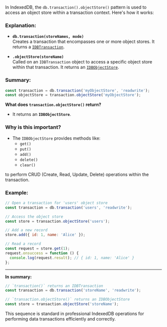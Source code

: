 In IndexedDB, the `db.transaction().objectStore()` pattern is used to access an object store within a transaction context. Here's how it works:

### Explanation:
- **`db.transaction(storeNames, mode)`**  
  Creates a transaction that encompasses one or more object stores. It returns a [`IDBTransaction`](https://developer.mozilla.org/en-US/docs/Web/API/IDBTransaction).

- **`.objectStore(storeName)`**  
  Called on an `IDBTransaction` object to access a specific object store within that transaction. It returns an [`IDBObjectStore`](https://developer.mozilla.org/en-US/docs/Web/API/IDBObjectStore).

### Summary:
```javascript
const transaction = db.transaction('myObjectStore', 'readwrite');
const objectStore = transaction.objectStore('myObjectStore');
```

**What does `transaction.objectStore()` return?**
- It returns an **`IDBObjectStore`**.

### Why is this important?
- The `IDBObjectStore` provides methods like:
  - `get()`
  - `put()`
  - `add()`
  - `delete()`
  - `clear()`
  
to perform CRUD (Create, Read, Update, Delete) operations within the transaction.

### Example:

```javascript
// Open a transaction for 'users' object store
const transaction = db.transaction('users', 'readwrite');

// Access the object store
const store = transaction.objectStore('users');

// Add a new record
store.add({ id: 1, name: 'Alice' });

// Read a record
const request = store.get(1);
request.onsuccess = function () {
  console.log(request.result); // { id: 1, name: 'Alice' }
};
```

---

**In summary:**

```javascript
// `transaction()` returns an IDBTransaction
const transaction = db.transaction('storeName', 'readwrite'); 

// `transaction.objectStore()` returns an IDBObjectStore
const store = transaction.objectStore('storeName');
```

This sequence is standard in professional IndexedDB operations for performing data transactions efficiently and correctly.